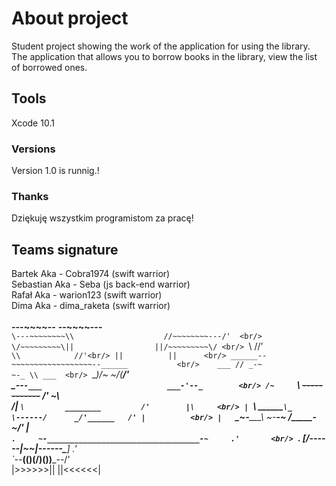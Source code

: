 # About project
Student project showing the work of the application for using the library.
The application that allows you to borrow books in the library, view the list of borrowed ones.

## Tools

Xcode 10.1

### Versions
Version 1.0 is runnig.!

### Thanks
Dziękuję wszystkim programistom za pracę!

## Teams signature

Bartek Aka - Cobra1974 (swift warrior)<br/> 
Sebastian Aka - Seba (js back-end warrior)  <br/>
Rafał Aka - warion123 (swift warrior) <br/>
Dima Aka - dima_raketa (swift warrior)<br/>
<br/>
   __---~~~~--__                      __--~~~~---__<br/>
 `\---~~~~~~~~\\                    //~~~~~~~~---/'  <br/>
   \/~~~~~~~~~\||                  ||/~~~~~~~~~\/ <br/>
               `\\                //'<br/>
                 `\\            //'<br/>
                   ||          ||      <br/>
         ______--~~~~~~~~~~~~~~~~~~--______           <br/>   
    ___ // _-~                        ~-_ \\ ___  <br/>
   `\__)\/~                              ~\/(__/'          <br/>
    _--`-___                            ___-'--_        <br/>
  /~     `\ ~~~~~~~~------------~~~~~~~~ /'     ~\        <br/>
 /|        `\         ________         /'        |\     <br/>
| `\   ______`\_      \------/      _/'______   /' |          <br/>
|   `\_~-_____\ ~-________________-~ /_____-~_/'   |  <br/>
`.     ~-__________________________________-~     .'       <br/>
 `.      [_______/------|~~|------\_______]      .'<br/>
  `\--___((____)(________\/________)(____))___--/'           <br/>
   |>>>>>>||                            ||<<<<<<|<br/>


